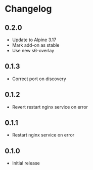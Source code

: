 # Changelog

## 0.2.0

- Update to Alpine 3.17
- Mark add-on as stable
- Use new s6-overlay

## 0.1.3

- Correct port on discovery

## 0.1.2

- Revert restart nginx service on error

## 0.1.1

- Restart nginx service on error

## 0.1.0

- Initial release
